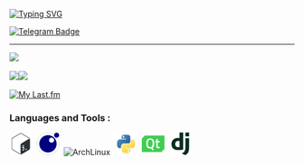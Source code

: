 [![Typing SVG](https://readme-typing-svg.demolab.com/?color=03A062&font=VT323&lines=getent+passwd+|+grep+root;...:/NorthernBlow:/bin/bash)](https://git.io/typing-svg)


<div id="badges">
<a href="https://t.me/NorthernBlow">   
  <img src="https://img.shields.io/badge/Telegram-magenta?style=for-the-badge&logo=telegram&logoColor=white" alt="Telegram Badge"/>
  </a>  
</div>

---

![](http://github-profile-summary-cards.vercel.app/api/cards/profile-details?username=NorthernBlow&theme=2077) 

![](http://github-profile-summary-cards.vercel.app/api/cards/most-commit-language?username=NorthernBlow&theme=2077)![](http://github-profile-summary-cards.vercel.app/api/cards/stats?username=NorthernBlow&theme=2077) 

[![My Last.fm](https://lastfm-recently-played.vercel.app/api?user=Accept_the_Pain&count=1&loved=true)](https://www.last.fm/user/Accept_the_Pain)


### Languages and Tools :

<div>
  <img src="https://github.com/devicons/devicon/blob/master/icons/bash/bash-plain.svg" title="bash" alt="bash" wirth="40" height="40"/>&nbsp;
  <img src="https://github.com/devicons/devicon/blob/master/icons/lua/lua-original.svg" title="Lua" alt="Lua" wirth="40" height="40"/>&nbsp;
  <img src="https://github.com/simple-icons/simple-icons/blob/develop/icons/archlinux.svg" title="ArchLinux" alt="ArchLinux" wirth="40" height="40"/>&nbsp;
  <img src="https://github.com/devicons/devicon/blob/master/icons/python/python-original.svg" title="Python" alt="Python" wirth="40" height="40"/>&nbsp;
  <img src="https://github.com/devicons/devicon/blob/master/icons/qt/qt-original.svg" title="PyQt5" alt="PyQT5" wirth="40" height="40"/>&nbsp;
  <img src="https://github.com/devicons/devicon/blob/master/icons/django/django-plain.svg" title="Django" alt="Django" wirth="40" height="40"/>&nbsp;
  
